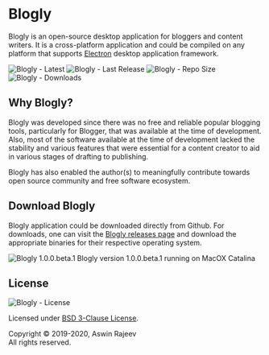 # Blogly

Blogly is an open-source desktop application for bloggers and content writers. It is a cross-platform application and could be compiled on any platform that supports [Electron](https://electronjs.org) desktop application framework.

![Blogly - Latest](https://img.shields.io/github/package-json/v/aswinrajeev/blogly)
![Blogly - Last Release](https://img.shields.io/github/v/release/aswinrajeev/blogly?include_prereleases)
![Blogly - Repo Size](https://img.shields.io/github/repo-size/aswinrajeev/blogly)
![Blogly - Downloads](https://img.shields.io/github/downloads/aswinrajeev/blogly/total)

## Why Blogly?

Blogly was developed since there was no free and reliable popular blogging tools, particularly for Blogger, that was available at the time of development. Also, most of the software available at the time of development lacked the stability and various features that were essential for a content creator to aid in various stages of drafting to publishing. 

Blogly has also enabled the author(s) to meaningfully contribute towards open source community and free software ecosystem.

## Download Blogly

Blogly application could be downloaded directly from Github. For downloads, one can visit the [Blogly releases page](https://github.com/aswinrajeev/blogly/releases) and download the appropriate binaries for their respective operating system.

![Blogly 1.0.0.beta.1](https://user-images.githubusercontent.com/1933915/83966266-c7fdfb00-a8d6-11ea-95cb-fa112f99e6e6.png)
Blogly version 1.0.0.beta.1 running on MacOX Catalina

## License

![Blogly - License](https://img.shields.io/pypi/l/blogly.svg?color=green&label=License&style=plastic)


Licensed under [BSD 3-Clause License](LICENSE).  

Copyright © 2019-2020, Aswin Rajeev  
All rights reserved.
